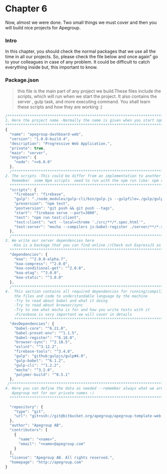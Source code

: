 # Chapter 6 
Now, almost we were done. Two small things we must cover and then you will build nice projects for Apegroup.

### Intro
In this chapter, you should check the normal packages that we use all the time in all our projects. 
So, please check the file below and once again” go to your colleagues in case of any problem. It could be difficult to catch everything inside but, this important to know.

### Package.json 
> this file is the main part of any project we build.These files include the scripts,
> which will run when we start the project.
> It also contains the server , gulp task, and more executing command. 
> You shall learn these scripts and how they are working :) 
```javascript
/*******************************************************************************
1. Here the project name -Normally the name is given when you start npm init 
*******************************************************************************/
{
  "name": "apegroup-dashboard-web",
  "version": "1.0.0-build.4",
  "description": "Progressive Web Application.",
  "private": true,
  "main": "server",
  "engines": {
    "node": ">=6.0.0"
  },
  /*******************************************************************************
2. The scripts -This could be differ from an implementation to another 
   Remember  some Npm scripts  need to run with the npm run like: npm run gulp  
  *******************************************************************************/
  "scripts": {
    "firebase": "firebase",
    "gulp": "./node_modules/gulp-cli/bin/gulp.js --gulpfile=./gulp/gulp.js --require babel-register --cwd=./",
    "preversion": "npm test",
    "postversion": "git push && git push --tags",
    "start": "firebase serve --port=3000",
    "test": "npm run test:client",
    "test:client": "wct --local=chrome './src/**/*.spec.html'",
    "test:server": "mocha --compilers js:babel-register ./server/**/*.spec.js"
  },
  /*******************************************************************************
3. We write our server dependencies here 
   -Koa is a backage that you can find online //Check out ExpressJS as well 
  *******************************************************************************/
  "dependencies": {
    "koa": "^2.0.0-alpha.7",
    "koa-compress": "^2.0.0",
    "koa-conditional-get": "^2.0.0",
    "koa-etag": "^3.0.0",
    "koa-static": "^3.0.0"
  },
  /*******************************************************************************
4.  This section contains all required dependencies for running/compiling/Interpretering/transpiling
    the files and code to understandable language by the machine
    -Try to read about babel and what it doing 
    -Try to read about browser/sync 
    -Try to see what mocha is for and how you write tests with it 
    -Firesbase is very important we will cover in details 
    *******************************************************************************/
  "devDependencies": {
    "babel-core": "^6.21.0",
    "babel-preset-env": "^1.1.5",
    "babel-register": "^6.18.0",
    "browser-sync": "^2.18.5",
    "eslint": "^3.12.2",
    "firebase-tools": "^3.4.0",
    "gulp": "github:gulpjs/gulp#4.0",
    "gulp-babel": "^6.1.2",
    "gulp-cli": "^1.2.2",
    "mocha": "^3.2.0",
    "polymer-build": "^0.5.1"
  },
 /*******************************************************************************
4. Here you can define the data as needed --remember always what we are doing is for 
   Apegroup not for our private names :)
  *******************************************************************************/
  
  "repository": {
    "type": "git",
    "url": "git+ssh://git@bitbucket.org/apegroup/apegroup-template-web.git"
  },
  "author": "Apegroup AB",
  "contributors": [
    {
      "name": "<name>",
      "email": "<name>@apegroup.com"
    }
  ],
  "license": "Apegroup AB. All rights reserved.",
  "homepage": "http://apegroup.com"
}

```
